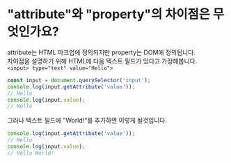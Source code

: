 # "attribute"와 "property"의 차이점은 무엇인가요? #

attribute는 HTML 마크업에 정의되지만 property는 DOM에 정의됩니다.  
차이점을 설명하기 위해 HTML에 다음 텍스트 필드가 있다고 가정해봅니다.  
`<input> type="text" value="Hello">`

```javascript
const input = document.querySelector('input');
console.log(input.getAttribute('value')); 
// Hello
console.log(input.value); 
// Hello
```

그러나 텍스트 필드에 "World!"를 추가하면 이렇게 될것입니다.

```javascript
console.log(input.getAttribute('value')); 
// Hello
console.log(input.value); 
// Hello World!
```
